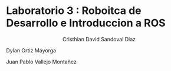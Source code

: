 # Laboratorio 3 : Roboitca de Desarrollo e Introduccion a ROS
<p align="center">
 Cristhian David Sandoval Diaz
  
 Dylan Ortiz Mayorga
  
 Juan Pablo Vallejo Montañez
</p>

